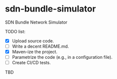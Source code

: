 # sdn-bundle-simulator
SDN Bundle Network Simulator

TODO list:
- [x] Upload source code.
- [ ] Write a decent README.md.
- [x] Maven-ize the project.
- [ ] Parametrize the code (e.g., in a configuration file).
- [ ] Create CI/CD tests.

TBD
